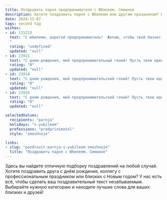 ```yaml
---
title: Поздравить парня предпринимателя с Юбилеем. Смешное
description: Хотите поздравить парня с Юбилеем или другим праздником? Наш ИИ создаст незабываемое поздравление, а вы обязательно выделитесь среди других.  
date: 2024-11-07
tags: second tag
wishes:
- id: 115223
  text: "С юбилеем, дорогой предприниматель!  Желаю, чтобы твой бизнес процветал настолько, что тебе придётся нанять армию бухгалтеров, чтобы посчитать все твои миллионы!  Пусть конкуренты завидуют молча, а клиенты  —  только от радости!  А ещё — крепких нервов,  стальных яиц и  чуть больше свободного времени (хотя бы на то, чтобы отметить этот замечательный юбилей!).  Ура!
  "
  rating: "undefined"
  updated: "null"
- id: 23921
  text: "С днем рождения, мой предпринимательный гений! Пусть твои идеи будут как твои возрастные цифры – все больше и круче! Желаю, чтобы твои бизнес-проекты всегда находили своего клиента, а ты – свою вторую половинку, если еще не нашел. Пусть каждый день приносит тебе новые победы и минимум поражений, а если и случаются промахи, то только в виде мимолетных неудачных свиданий. Смело вперед, к новым горизонтам и юбилейным успехам!"
  rating: "0"
  updated: "null"
- id: 23918
  text: "С днем рождения, мой предпринимательский гений! Пусть твои идеи не только в голове, но и на бумаге, и в банке. Желаю, чтобы твои сделки были как твои волосы – всегда в порядке, а если и запутаются, то только от радости успеха. Пусть твои финансы растут быстрее, чем мода на ретро-вещи, и пусть твои конкуренты завидуют не только твоим успехам, но и твоему юбилею! Смело вперед, к новым горизонтам и безудержным прибылям!"
  rating: "0"
  updated: "null"
- id: 23916
  text: "С днем рождения, мой предпринимательский гений! Пусть твои идеи не только умнее, но и прибыльнее, чем мои шутки. Желаю, чтобы каждый твой бизнес-план заканчивался успехом, а не так, как мои попытки научиться играть на гитаре. Пусть твои конкуренты завидуют не только твоим успехам, но и твоему юбилею, который ты празднуешь в отличной форме! Смех, деньги и удача в новом году!"
  rating: "0"
  updated: "null"

selectedValues:
  recipients: "parnja"
  holidays: "s-yubileem"
  professions: "predprinimatel"
  style: "smeshnoje"

links:
- slug: "pozdravit-parnja-s-yubileem-smeshnoje"
  title: "Поздравить парня с Юбилеем. Смешное"
---
```


Здесь вы найдете отличную подборку поздравлений на любой случай. 
Хотите поздравить друга с днём рождения, коллегу с профессиональным праздником или близких с Новым годом? У нас есть всё, чтобы сделать ваш поздравительный текст незабываемым. Выбирайте нужную категорию и находите лучшие слова для ваших близких и друзей!
